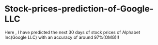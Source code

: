 # Stock-prices-prediction-of-Google-LLC

Here ,  I have predicted the next 30 days of stock prices of Alphabet Inc(Google LLC) with an accuracy of around 97%(OMG)!!
